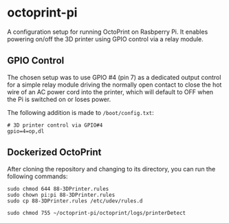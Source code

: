 # octoprint-pi

A configuration setup for running OctoPrint on Rasbperry Pi.
It enables powering on/off the 3D printer using GPIO control via a relay module.

## GPIO Control

The chosen setup was to use GPIO #4 (pin 7) as a dedicated output control for
a simple relay module driving the normally open contact to close the hot wire
of an AC power cord into the printer, which will default to OFF when the Pi is
switched on or loses power.

The following addition is made to `/boot/config.txt`:
```
# 3D printer control via GPIO#4
gpio=4=op,dl
```

## Dockerized OctoPrint

After cloning the repository and changing to its directory,
you can run the following commands:

```
sudo chmod 644 88-3DPrinter.rules
sudo chown pi:pi 88-3DPrinter.rules
sudo cp 88-3DPrinter.rules /etc/udev/rules.d
```
```
sudo chmod 755 ~/octoprint-pi/octoprint/logs/printerDetect
```